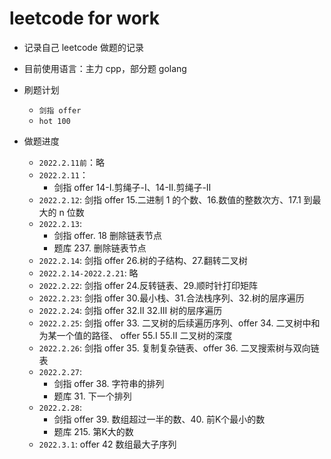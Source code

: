 # leetcode for work

- 记录自己 leetcode 做题的记录
- 目前使用语言：主力 cpp，部分题 golang
- 刷题计划

  - `剑指 offer`
  - `hot 100`

- 做题进度
  - `2022.2.11前`：略
  - `2022.2.11`：
    - 剑指 offer 14-I.剪绳子-I、14-II.剪绳子-II
  - `2022.2.12`: 剑指 offer 15.二进制 1 的个数、16.数值的整数次方、17.1 到最大的 n 位数
  - `2022.2.13`:
    - 剑指 offer. 18 删除链表节点
    - 题库 237. 删除链表节点
  - `2022.2.14`: 剑指 offer 26.树的子结构、27.翻转二叉树
  - `2022.2.14-2022.2.21`: 略
  - `2022.2.22`: 剑指 offer 24.反转链表、29.顺时针打印矩阵
  - `2022.2.23`: 剑指 offer 30.最小栈、31.合法栈序列、32.树的层序遍历
  - `2022.2.24`: 剑指 offer 32.II 32.III 树的层序遍历
  - `2022.2.25`: 剑指 offer 33. 二叉树的后续遍历序列、offer 34. 二叉树中和为某一个值的路径、 offer 55.I 55.II 二叉树的深度
  - `2022.2.26`: 剑指 offer 35. 复制复杂链表、offer 36. 二叉搜索树与双向链表
  - `2022.2.27`: 
    - 剑指 offer 38. 字符串的排列
    - 题库 31. 下一个排列 
  - `2022.2.28`: 
    - 剑指 offer 39. 数组超过一半的数、40. 前K个最小的数
    - 题库 215. 第K大的数 
  - `2022.3.1`: offer 42 数组最大子序列

